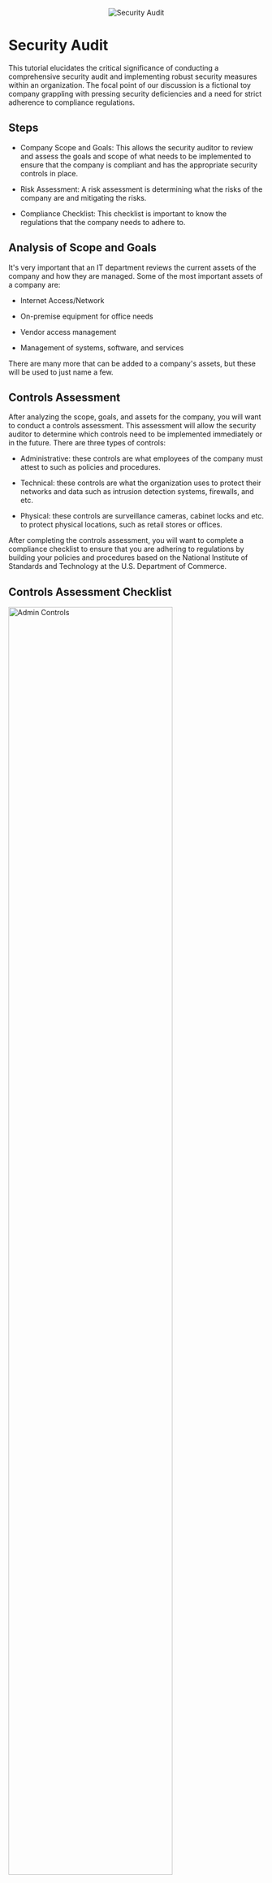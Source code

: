 <p align="center"> 

<img src="https://imgur.com/HVmDGKk.png" alt="Security Audit"/> 

</p> 
  
<h1>Security Audit</h1> 

This tutorial elucidates the critical significance of conducting a comprehensive security audit and implementing robust security measures within an organization. The focal point of our discussion is a fictional toy company grappling with pressing security deficiencies and a need for strict adherence to compliance regulations.<br /> 

<h2>Steps </h2> 

- Company Scope and Goals: This allows the security auditor to review and assess the goals and scope of what needs to be implemented to ensure that the company is compliant and has the appropriate security controls in place.

- Risk Assessment: A risk assessment is determining what the risks of the company are and mitigating the risks.

- Compliance Checklist: This checklist is important to know the regulations that the company needs to adhere to.

<h2>Analysis of Scope and Goals</h2> 
It's very important that an IT department reviews the current assets of the company and how they are managed. Some of the most important assets of a company are:

-  Internet Access/Network

-  On-premise equipment for office needs
  
-  Vendor access management
  
-  Management of systems, software, and services

There are many more that can be added to a company's assets, but these will be used to just name a few.

  

<h2>Controls Assessment</h2> 
After analyzing the scope, goals, and assets for the company, you will want to conduct a controls assessment. This assessment will allow the security auditor to determine which controls need to be implemented immediately or in the future. There are three types of controls:

- Administrative: these controls are what employees of the company must attest to such as policies and procedures.

- Technical: these controls are what the organization uses to protect their networks and data such as intrusion detection systems, firewalls, and etc.

- Physical: these controls are surveillance cameras, cabinet locks and etc. to protect physical locations, such as retail stores or offices.

After completing the controls assessment, you will want to complete a compliance checklist to ensure that you are adhering to regulations by building your policies and procedures based on the National Institute of Standards and Technology at the U.S. Department of Commerce.
  

<h2>Controls Assessment Checklist</h2> 

<p> 

<img src="https://imgur.com/Ctk6l9L.png" height="80%" width="80%" alt="Admin Controls"/>

<img src="https://imgur.com/mm4r53c.png" height="80%" width="80%" alt="Technical Controls"/> 

<img src="https://imgur.com/Bp9F0eQ.png" height="80%" width="80%" alt="Physical Controls"/> 
</p> 

<p> 
This checklist provides the security controls that the company needs to implement


</p> 

<br /> 

<h2> Compliance Checklist </h2> 

<p> 

<img src="https://imgur.com/mKNeMXu.png" height="80%" width="80%" alt="Regs 1"/> 
<img src="https://imgur.com/ztefViQ.png" height="80%" width="80%" alt="Regs 2"/>

</p> 

<p> 

This checklist provides the compliance regulations that the company needs to adhere to. 

</p> 

<br /> 

<h2> Recommendations </h2> 

<p> 

Multiple controls will need to be implemented for the fictitious toy company to strengthen its security posture. Some of the controls include Least privilege, Disaster Recovery
Password, Access Control, Account Management policies, Separation of duties, etc. The compliance regulations that the company must adhere to General Data Protection Regulation (GDPR)
Payment Card Industry Data Security Standard (PCI DSS), and System and Organizations Controls to protect consumer, employee, and organization data.




</p>  

<br /> 
